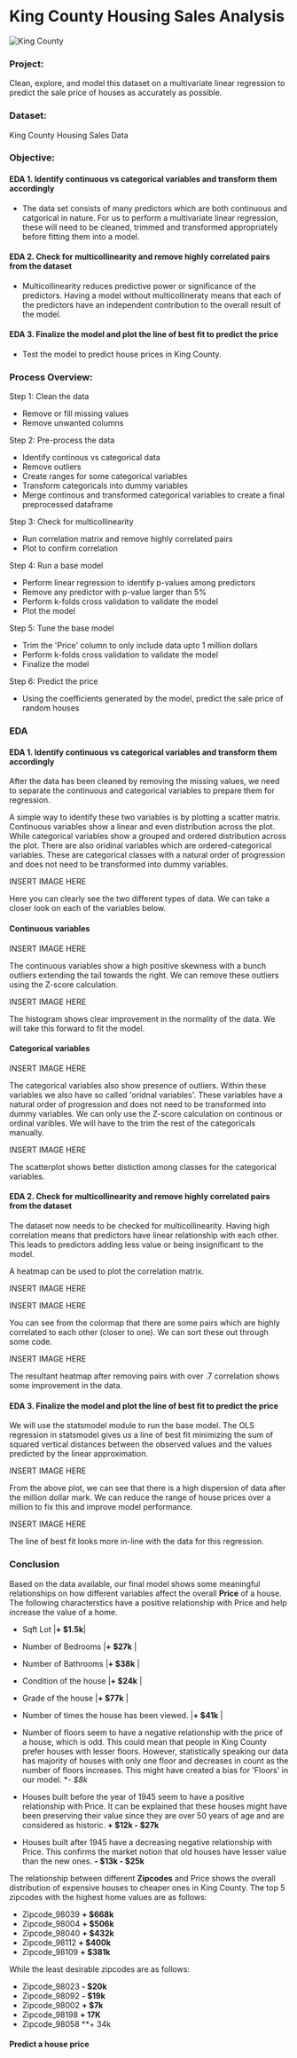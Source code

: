 # King County Housing Sales Analysis

![King County](https://github.com/dicchyant84/Module_2-Final-Project/blob/main/KC.jpg)

### Project: 

Clean, explore, and model this dataset on a multivariate linear regression to predict the sale price of houses as accurately as possible.

### Dataset:

King County Housing Sales Data

### Objective:

#### EDA 1. Identify continuous vs categorical variables and transform them accordingly

- The data set consists of many predictors which are both continuous and catgorical in nature. For us to perform a multivariate linear regression,
these will need to be cleaned, trimmed and transformed appropriately before fitting them into a model.

#### EDA 2. Check for multicollinearity and remove highly correlated pairs from the dataset 

- Multicollinearity reduces predictive power or significance of the predictors. Having a model without multicollineraty means that each of the predictors have an
independent contribution to the overall result of the model.

#### EDA 3. Finalize the model and plot the line of best fit to predict the price

- Test the model to predict house prices in King County.

### Process Overview:

Step 1: Clean the data
- Remove or fill missing values
- Remove unwanted columns

Step 2: Pre-process the data
- Identify continous vs categorical data
- Remove outliers
- Create ranges for some categorical variables
- Transform categoricals into dummy variables
- Merge continous and transformed categorical variables to create a final preprocessed dataframe

Step 3: Check for multicollinearity
- Run correlation matrix and remove highly correlated pairs
- Plot to confirm correlation

Step 4: Run a base model
- Perform linear regression to identify p-values among predictors
- Remove any predictor with p-value larger than 5%
- Perform k-folds cross validation to validate the model
- Plot the model

Step 5: Tune the base model
- Trim the 'Price' column to only include data upto 1 million dollars
- Perform k-folds cross validation to validate the model
- Finalize the model

Step 6: Predict the price
- Using the coefficients generated by the model, predict the sale price of random houses


### EDA 

#### EDA 1. Identify continuous vs categorical variables and transform them accordingly

After the data has been cleaned by removing the missing values, we need to separate the continuous and categorical variables to prepare them for regression.

A simple way to identify these two variables is by plotting a scatter matrix. Continuous variables show a linear and even distribution across the plot. While categorical variables show a grouped and ordered distribution across the plot. There are also oridinal variables which are ordered-categorical variables. These are categorical classes with a natural order of progression and does not need to be transformed into dummy variables. 

INSERT IMAGE HERE

Here you can clearly see the two different types of data. We can take a closer look on each of the variables below.

#### Continuous variables

INSERT IMAGE HERE 

The continuous variables show a high positive skewness with a bunch outliers extending the tail towards the right. We can remove these outliers using the Z-score calculation.

INSERT IMAGE HERE

The histogram shows clear improvement in the normality of the data. We will take this forward to fit the model.

#### Categorical variables

INSERT IMAGE HERE

The categorical variables also show presence of outliers. Within these variables we also have so called 'oridnal variables'. These variables have a natural order of progression and does not need to be transformed into dummy variables. We can only use the Z-score calculation on continous or ordinal varibles. We will have to the trim the rest of the categoricals manually.

INSERT IMAGE HERE

The scatterplot shows better distiction among classes for the categorical variables. 

#### EDA 2. Check for multicollinearity and remove highly correlated pairs from the dataset

The dataset now needs to be checked for multicollinearity. Having high correlation means that predictors have linear relationship with each other. This leads to predictors adding less value or being insignificant to the model. 

A heatmap can be used to plot the correlation matrix.

INSERT IMAGE HERE

INSERT IMAGE HERE

You can see from the colormap that there are some pairs which are highly correlated to each other (closer to one). We can sort these out through some code.

INSERT IMAGE HERE

The resultant heatmap after removing pairs with over .7 correlation shows some improvement in the data.

#### EDA 3. Finalize the model and plot the line of best fit to predict the price

We will use the statsmodel module to run the base model. The OLS regression in statsmodel gives us a line of best fit minimizing the sum of squared vertical distances between the observed values and the values predicted by the linear approximation. 

INSERT IMAGE HERE

From the above plot, we can see that there is a high dispersion of data after the million dollar mark. We can reduce the range of house prices over a million to fix this and improve model performance.

INSERT IMAGE HERE

The line of best fit looks more in-line with the data for this regression.

### Conclusion

Based on the data available, our final model shows some meaningful relationships on how different variables affect the overall **Price** of a house. The following characterstics have a positive relationship with Price and help increase the value of a home.
* Sqft Lot                                   |**+ $1.5k**|           
* Number of Bedrooms                         |**+ $27k** |
* Number of Bathrooms                        |**+ $38k** |
* Condition of the house                     |**+ $24k** |
* Grade of the house                         |**+ $77k** |
* Number of times the house has been viewed. |**+ $41k** | 

* Number of floors seem to have a negative relationship with the price of a house, which is odd. This could mean that people in King County prefer houses with lesser floors. However, statistically speaking our data has majority of houses with only one floor and decreases in count as the number of floors increases. This might have created a bias for 'Floors' in our model.   **- $8k*

* Houses built before the year of 1945 seem to have a positive relationship with Price. It can be explained that these houses might have been preserving their value since they are over 50 years of age and are considered as historic.  **+ $12k - $27k**

* Houses built after 1945 have a decreasing negative relationship with Price. This confirms the market notion that old houses have lesser value than the new ones. **- $13k - $25k**

The relationship between different **Zipcodes** and Price shows the overall distribution of expensive houses to cheaper ones in King County. The top 5 zipcodes with the highest home values are as follows:
* Zipcode_98039	**+ $668k**
* Zipcode_98004 **+ $506k**
* Zipcode_98040	**+ $432k**
* Zipcode_98112	**+ $400k**
* Zipcode_98109 **+ $381k**

While the least desirable zipcodes are as follows:
* Zipcode_98023	**- $20k**
* Zipcode_98092	**- $19k**
* Zipcode_98002	**+ $7k**
* Zipcode_98198	**+ 17K**
* Zipcode_98058 **+ 34k

#### Predict a house price






